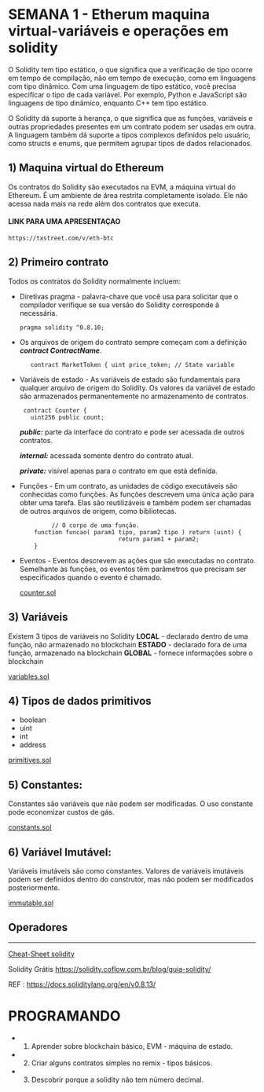 # SEMANA 1 - Etherum maquina virtual-variáveis e operações em solidity

O Solidity tem tipo estático, o que significa que a verificação de tipo ocorre em tempo de compilação, não em tempo de execução, como em linguagens com tipo dinâmico. Com uma linguagem de tipo estático, você precisa especificar o tipo de cada variável. Por exemplo, Python e JavaScript são linguagens de tipo dinâmico, enquanto C++ tem tipo estático.

O Solidity dá suporte à herança, o que significa que as funções, variáveis e outras propriedades presentes em um contrato podem ser usadas em outra. A linguagem também dá suporte a tipos complexos definidos pelo usuário, como structs e enums, que permitem agrupar tipos de dados relacionados.


## 1) Maquina virtual do Ethereum

Os contratos do Solidity são executados na EVM, a máquina virtual do Ethereum. É um ambiente de área restrita completamente isolado. Ele não acessa nada mais na rede além dos contratos que executa.


   #### LINK PARA UMA APRESENTAÇAO
    https://txstreet.com/v/eth-btc
    

## 2) Primeiro contrato


Todos os contratos do Solidity normalmente incluem:

* Diretivas pragma   - palavra-chave que você usa para solicitar que o compilador verifique se sua versão do Solidity corresponde à necessária. 
     
      pragma solidity ^0.8.10;

* Os arquivos de origem do contrato sempre começam com a definição ***contract ContractName***.
      
         contract MarketToken { uint price_token; // State variable


* Variáveis de estado - As variáveis de estado são fundamentais para qualquer arquivo de origem do Solidity. Os valores da variável de estado são armazenados permanentemente no armazenamento de contratos.
  
       contract Counter {
         uint256 public count;

  ***public:*** parte da interface do contrato e pode ser acessada de outros contratos.

  ***internal:***  acessada somente dentro do contrato atual.

  ***private:*** visível apenas para o contrato em que está definida.
      
    

* Funções - Em um contrato, as unidades de código executáveis são conhecidas como funções. As funções descrevem uma única ação para obter uma tarefa. Elas são reutilizáveis e também podem ser chamadas de outros arquivos de origem, como bibliotecas.
          
               // O corpo de uma função.
          function funcao( param1 tipo, param2 tipo ) return (uint) {
       ​                           return param1 + param2;
          }


* Eventos  - Eventos descrevem as ações que são executadas no contrato. Semelhante às funções, os eventos têm parâmetros que precisam ser especificados quando o evento é chamado.
  
  

   [counter.sol](counter.sol)

## 3) Variáveis

   Existem 3 tipos de variáveis no Solidity
     **LOCAL** - declarado dentro de uma função, não armazenado no blockchain
     **ESTADO** - declarado fora de uma função, armazenado na blockchain
     **GLOBAL** - fornece informações sobre o blockchain
    
   [variables.sol](variables.sol)

## 4) Tipos de dados   primitivos
    
   - boolean
   - uint
   - int
   - address
   
   [primitives.sol](primitives.sol)


## 5) Constantes:

Constantes são variáveis que não podem ser modificadas.
O uso constante pode economizar custos de gás.

   [constants.sol](constants.sol)

## 6) Variável  Imutável:

Variáveis imutáveis são como constantes. Valores de variáveis imutáveis podem ser definidos dentro do construtor, mas não podem ser modificados posteriormente.

[immutable.sol](immutable.sol)

## Operadores


--------- 
[Cheat-Sheet solidity](https://intellipaat.com/mediaFiles/2019/03/Solidity-Cheat-Sheet.pdf)


Solidity Grátis
https://solidity.coflow.com.br/blog/guia-solidity/


REF :
https://docs.soliditylang.org/en/v0.8.13/


# PROGRAMANDO
 - 1) Aprender sobre blockchain básico, EVM - máquina de estado.
 - 2) Criar alguns contratos simples no remix - tipos básicos.
 - 3) Descobrir porque a solidity  não tem número decimal. 
  
     


